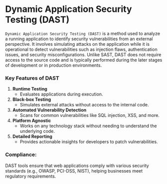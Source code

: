 # Dynamic Application Security Testing (DAST)

`Dynamic Application Security Testing (DAST)` is a method used to analyze a running application to identify security vulnerabilities from an external perspective. It involves simulating attacks on the application while it is operational to detect vulnerabilities such as injection flaws, authentication issues, and security misconfigurations. Unlike SAST, DAST does not require access to the source code and is typically performed during the later stages of development or in production environments.

### Key Features of DAST

1. **Runtime Testing**
   - Evaluates applications during execution.
2. **Black-box Testing**
   - Simulates external attacks without access to the internal code.
3. **Automated Vulnerability Detection**
   - Scans for common vulnerabilities like SQL injection, XSS, and more.
4. **Platform Agnostic**
   - Works on any technology stack without needing to understand the underlying code.
5. **Detailed Reporting**
   - Provides actionable insights for developers to patch vulnerabilities.

### Compliance:

DAST tools ensure that web applications comply with various security standards (e.g., OWASP, PCI-DSS, NIST), helping businesses meet regulatory requirements.

